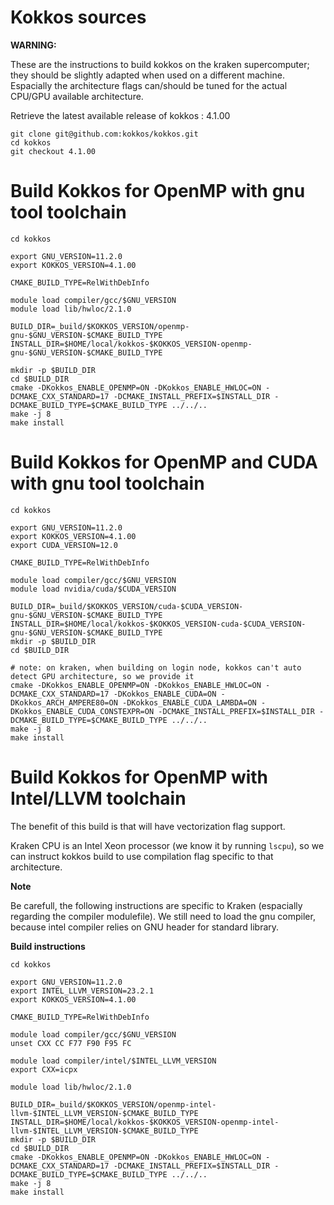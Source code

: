 # Kokkos sources

**WARNING:**

These are the instructions to build kokkos on the kraken supercomputer; they should be slightly adapted when used on a different machine. Espacially the architecture flags can/should be tuned for the actual CPU/GPU available architecture.

Retrieve the latest available release of kokkos : 4.1.00

```shell
git clone git@github.com:kokkos/kokkos.git
cd kokkos
git checkout 4.1.00
```

# Build Kokkos for OpenMP with gnu tool toolchain

```shell
cd kokkos

export GNU_VERSION=11.2.0
export KOKKOS_VERSION=4.1.00

CMAKE_BUILD_TYPE=RelWithDebInfo

module load compiler/gcc/$GNU_VERSION
module load lib/hwloc/2.1.0

BUILD_DIR=_build/$KOKKOS_VERSION/openmp-gnu-$GNU_VERSION-$CMAKE_BUILD_TYPE
INSTALL_DIR=$HOME/local/kokkos-$KOKKOS_VERSION-openmp-gnu-$GNU_VERSION-$CMAKE_BUILD_TYPE

mkdir -p $BUILD_DIR
cd $BUILD_DIR
cmake -DKokkos_ENABLE_OPENMP=ON -DKokkos_ENABLE_HWLOC=ON -DCMAKE_CXX_STANDARD=17 -DCMAKE_INSTALL_PREFIX=$INSTALL_DIR -DCMAKE_BUILD_TYPE=$CMAKE_BUILD_TYPE ../../..
make -j 8
make install
```

# Build Kokkos for OpenMP and CUDA with gnu tool toolchain

```shell
cd kokkos

export GNU_VERSION=11.2.0
export KOKKOS_VERSION=4.1.00
export CUDA_VERSION=12.0

CMAKE_BUILD_TYPE=RelWithDebInfo

module load compiler/gcc/$GNU_VERSION
module load nvidia/cuda/$CUDA_VERSION

BUILD_DIR=_build/$KOKKOS_VERSION/cuda-$CUDA_VERSION-gnu-$GNU_VERSION-$CMAKE_BUILD_TYPE
INSTALL_DIR=$HOME/local/kokkos-$KOKKOS_VERSION-cuda-$CUDA_VERSION-gnu-$GNU_VERSION-$CMAKE_BUILD_TYPE
mkdir -p $BUILD_DIR
cd $BUILD_DIR

# note: on kraken, when building on login node, kokkos can't auto detect GPU architecture, so we provide it
cmake -DKokkos_ENABLE_OPENMP=ON -DKokkos_ENABLE_HWLOC=ON -DCMAKE_CXX_STANDARD=17 -DKokkos_ENABLE_CUDA=ON -DKokkos_ARCH_AMPERE80=ON -DKokkos_ENABLE_CUDA_LAMBDA=ON -DKokkos_ENABLE_CUDA_CONSTEXPR=ON -DCMAKE_INSTALL_PREFIX=$INSTALL_DIR -DCMAKE_BUILD_TYPE=$CMAKE_BUILD_TYPE ../../..
make -j 8
make install
```

# Build Kokkos for OpenMP with Intel/LLVM toolchain

The benefit of this build is that will have vectorization flag support.

Kraken CPU is an Intel Xeon processor (we know it by running `lscpu`), so we can instruct kokkos build to use compilation flag specific to that architecture.

**Note**

Be carefull, the following instructions are specific to Kraken (espacially regarding the compiler modulefile). We still need to load the gnu compiler, because intel compiler relies on GNU header for standard library.

**Build instructions**

```shell
cd kokkos

export GNU_VERSION=11.2.0
export INTEL_LLVM_VERSION=23.2.1
export KOKKOS_VERSION=4.1.00

CMAKE_BUILD_TYPE=RelWithDebInfo

module load compiler/gcc/$GNU_VERSION
unset CXX CC F77 F90 F95 FC

module load compiler/intel/$INTEL_LLVM_VERSION
export CXX=icpx

module load lib/hwloc/2.1.0

BUILD_DIR=_build/$KOKKOS_VERSION/openmp-intel-llvm-$INTEL_LLVM_VERSION-$CMAKE_BUILD_TYPE
INSTALL_DIR=$HOME/local/kokkos-$KOKKOS_VERSION-openmp-intel-llvm-$INTEL_LLVM_VERSION-$CMAKE_BUILD_TYPE
mkdir -p $BUILD_DIR
cd $BUILD_DIR
cmake -DKokkos_ENABLE_OPENMP=ON -DKokkos_ENABLE_HWLOC=ON -DCMAKE_CXX_STANDARD=17 -DCMAKE_INSTALL_PREFIX=$INSTALL_DIR -DCMAKE_BUILD_TYPE=$CMAKE_BUILD_TYPE ../../..
make -j 8
make install
```
